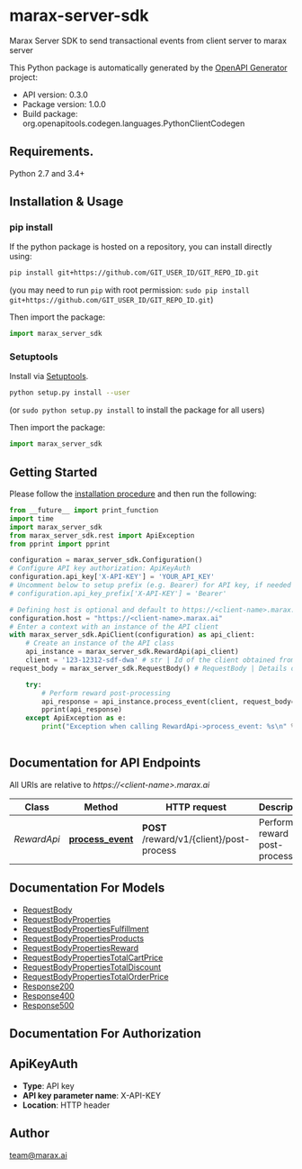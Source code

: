 # marax-server-sdk
Marax Server SDK to send transactional events from client server to marax server

This Python package is automatically generated by the [OpenAPI Generator](https://openapi-generator.tech) project:

- API version: 0.3.0
- Package version: 1.0.0
- Build package: org.openapitools.codegen.languages.PythonClientCodegen

## Requirements.

Python 2.7 and 3.4+

## Installation & Usage
### pip install

If the python package is hosted on a repository, you can install directly using:

```sh
pip install git+https://github.com/GIT_USER_ID/GIT_REPO_ID.git
```
(you may need to run `pip` with root permission: `sudo pip install git+https://github.com/GIT_USER_ID/GIT_REPO_ID.git`)

Then import the package:
```python
import marax_server_sdk
```

### Setuptools

Install via [Setuptools](http://pypi.python.org/pypi/setuptools).

```sh
python setup.py install --user
```
(or `sudo python setup.py install` to install the package for all users)

Then import the package:
```python
import marax_server_sdk
```

## Getting Started

Please follow the [installation procedure](#installation--usage) and then run the following:

```python
from __future__ import print_function
import time
import marax_server_sdk
from marax_server_sdk.rest import ApiException
from pprint import pprint

configuration = marax_server_sdk.Configuration()
# Configure API key authorization: ApiKeyAuth
configuration.api_key['X-API-KEY'] = 'YOUR_API_KEY'
# Uncomment below to setup prefix (e.g. Bearer) for API key, if needed
# configuration.api_key_prefix['X-API-KEY'] = 'Bearer'

# Defining host is optional and default to https://<client-name>.marax.ai
configuration.host = "https://<client-name>.marax.ai"
# Enter a context with an instance of the API client
with marax_server_sdk.ApiClient(configuration) as api_client:
    # Create an instance of the API class
    api_instance = marax_server_sdk.RewardApi(api_client)
    client = '123-12312-sdf-dwa' # str | Id of the client obtained from MARS dashboard
request_body = marax_server_sdk.RequestBody() # RequestBody | Details of transactional event (optional)

    try:
        # Perform reward post-processing
        api_response = api_instance.process_event(client, request_body=request_body)
        pprint(api_response)
    except ApiException as e:
        print("Exception when calling RewardApi->process_event: %s\n" % e)
    
```

## Documentation for API Endpoints

All URIs are relative to *https://&lt;client-name&gt;.marax.ai*

Class | Method | HTTP request | Description
------------ | ------------- | ------------- | -------------
*RewardApi* | [**process_event**](docs/RewardApi.md#process_event) | **POST** /reward/v1/{client}/post-process | Perform reward post-processing


## Documentation For Models

 - [RequestBody](docs/RequestBody.md)
 - [RequestBodyProperties](docs/RequestBodyProperties.md)
 - [RequestBodyPropertiesFulfillment](docs/RequestBodyPropertiesFulfillment.md)
 - [RequestBodyPropertiesProducts](docs/RequestBodyPropertiesProducts.md)
 - [RequestBodyPropertiesReward](docs/RequestBodyPropertiesReward.md)
 - [RequestBodyPropertiesTotalCartPrice](docs/RequestBodyPropertiesTotalCartPrice.md)
 - [RequestBodyPropertiesTotalDiscount](docs/RequestBodyPropertiesTotalDiscount.md)
 - [RequestBodyPropertiesTotalOrderPrice](docs/RequestBodyPropertiesTotalOrderPrice.md)
 - [Response200](docs/Response200.md)
 - [Response400](docs/Response400.md)
 - [Response500](docs/Response500.md)


## Documentation For Authorization


## ApiKeyAuth

- **Type**: API key
- **API key parameter name**: X-API-KEY
- **Location**: HTTP header


## Author

team@marax.ai


